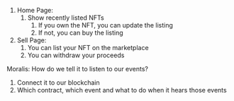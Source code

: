 1. Home Page:
    1. Show recently listed NFTs
        1. If you own the NFT, you can update the listing
        2. If not, you can buy the listing
2. Sell Page:
    1. You can list your NFT on the marketplace
    2. You can withdraw your proceeds


Moralis: How do we tell it to listen to our events?

1. Connect it to our blockchain
2. Which contract, which event and what to do when it hears those events